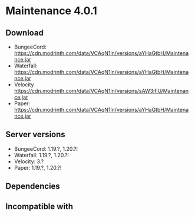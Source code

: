# Maintenance 4.0.1

## Download
- BungeeCord: https://cdn.modrinth.com/data/VCAqN1ln/versions/aYHaGtbH/Maintenance.jar
- Waterfall: https://cdn.modrinth.com/data/VCAqN1ln/versions/aYHaGtbH/Maintenance.jar
- Velocity https://cdn.modrinth.com/data/VCAqN1ln/versions/sAW3iflU/Maintenance.jar
- Paper: https://cdn.modrinth.com/data/VCAqN1ln/versions/aYHaGtbH/Maintenance.jar

## Server versions
- BungeeCord: 1.19.?, 1.20.?!
- Waterfall: 1.19.?, 1.20.?!
- Velocity: 3.?
- Paper: 1.19.?, 1.20.?!

## Dependencies

## Incompatible with